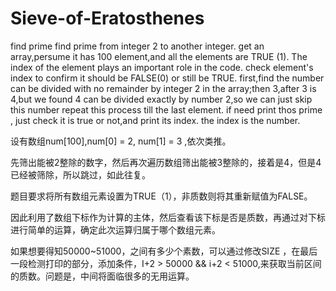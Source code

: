 # Sieve-of-Eratosthenes
find prime
find prime from integer 2 to another integer.
get an array,persume it has 100 element,and all the elements are TRUE (1).
The index of the element plays an important role in the code. 
check element's index to confirm it should be FALSE(0) or still be TRUE.
first,find the number can be divided with no remainder by integer 2 in the array;then 3,after 3 is 4,but we found 4 can be divided exactly by number 2,so we can just skip this number 
repeat this process till the last element.
if need print thos prime , just check it is true or not,and print its index. the index is the number.


设有数组num[100],num[0] = 2, num[1] = 3 ,依次类推。

先筛出能被2整除的数字，然后再次遍历数组筛出能被3整除的，接着是4，但是4已经被筛除，所以跳过，如此往复。

题目要求将所有数组元素设置为TRUE（1），非质数则将其重新赋值为FALSE。 

因此利用了数组下标作为计算的主体，然后查看该下标是否是质数，再通过对下标进行简单的运算，确定此次运算归属于哪个数组元素。

如果想要得知50000~51000，之间有多少个素数，可以通过修改SIZE ，在最后一段检测打印的部分，添加条件，I+2 > 50000 && i+2 < 51000,来获取当前区间的质数。问题是，中间将面临很多的无用运算。
